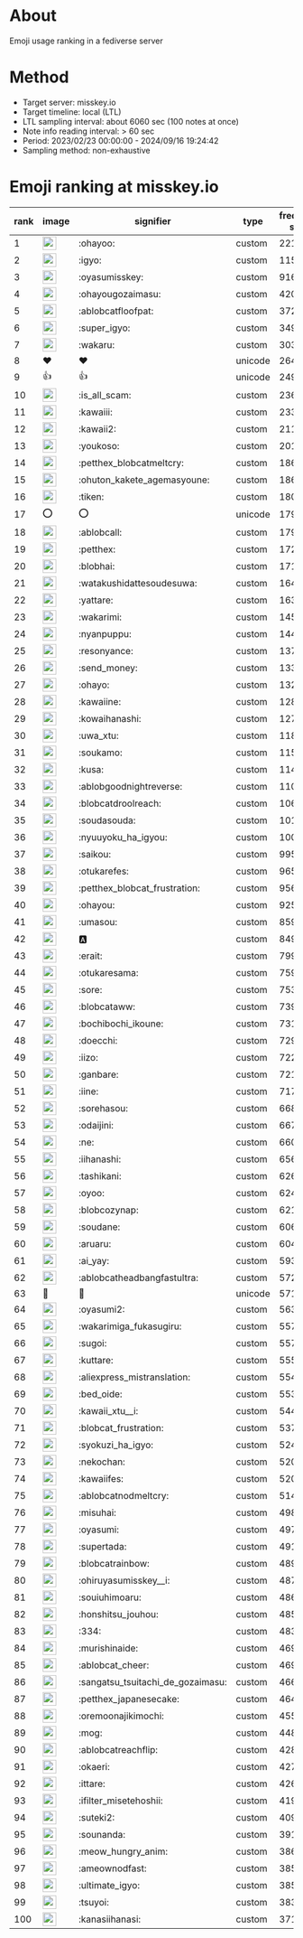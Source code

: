 # About
Emoji usage ranking in a fediverse server

# Method
- Target server: misskey.io
- Target timeline: local (LTL)
- LTL sampling interval: about 6060 sec (100 notes at once)
- Note info reading interval: > 60 sec
- Period: 2023/02/23 00:00:00 - 2024/09/16 19:24:42 
- Sampling method: non-exhaustive

# Emoji ranking at misskey.io

|rank|image|signifier|type|frequency score|
|----|----|----|----|----|
|1|<img height="24" src="https://misskey.io/emoji/ohayoo.webp">|:ohayoo:|custom|221694|
|2|<img height="24" src="https://misskey.io/emoji/igyo.webp">|:igyo:|custom|115644|
|3|<img height="24" src="https://misskey.io/emoji/oyasumisskey.webp">|:oyasumisskey:|custom|91636|
|4|<img height="24" src="https://misskey.io/emoji/ohayougozaimasu.webp">|:ohayougozaimasu:|custom|42021|
|5|<img height="24" src="https://misskey.io/emoji/ablobcatfloofpat.webp">|:ablobcatfloofpat:|custom|37234|
|6|<img height="24" src="https://misskey.io/emoji/super_igyo.webp">|:super_igyo:|custom|34913|
|7|<img height="24" src="https://misskey.io/emoji/wakaru.webp">|:wakaru:|custom|30305|
|8|❤|❤|unicode|26459|
|9|👍|👍|unicode|24969|
|10|<img height="24" src="https://misskey.io/emoji/is_all_scam.webp">|:is_all_scam:|custom|23612|
|11|<img height="24" src="https://misskey.io/emoji/kawaiii.webp">|:kawaiii:|custom|23321|
|12|<img height="24" src="https://misskey.io/emoji/kawaii2.webp">|:kawaii2:|custom|21144|
|13|<img height="24" src="https://misskey.io/emoji/youkoso.webp">|:youkoso:|custom|20112|
|14|<img height="24" src="https://misskey.io/emoji/petthex_blobcatmeltcry.webp">|:petthex_blobcatmeltcry:|custom|18682|
|15|<img height="24" src="https://misskey.io/emoji/ohuton_kakete_agemasyoune.webp">|:ohuton_kakete_agemasyoune:|custom|18641|
|16|<img height="24" src="https://misskey.io/emoji/tiken.webp">|:tiken:|custom|18010|
|17|⭕|⭕|unicode|17976|
|18|<img height="24" src="https://misskey.io/emoji/ablobcall.webp">|:ablobcall:|custom|17976|
|19|<img height="24" src="https://misskey.io/emoji/petthex.webp">|:petthex:|custom|17280|
|20|<img height="24" src="https://misskey.io/emoji/blobhai.webp">|:blobhai:|custom|17139|
|21|<img height="24" src="https://misskey.io/emoji/watakushidattesoudesuwa.webp">|:watakushidattesoudesuwa:|custom|16480|
|22|<img height="24" src="https://misskey.io/emoji/yattare.webp">|:yattare:|custom|16343|
|23|<img height="24" src="https://misskey.io/emoji/wakarimi.webp">|:wakarimi:|custom|14532|
|24|<img height="24" src="https://misskey.io/emoji/nyanpuppu.webp">|:nyanpuppu:|custom|14417|
|25|<img height="24" src="https://misskey.io/emoji/resonyance.webp">|:resonyance:|custom|13774|
|26|<img height="24" src="https://misskey.io/emoji/send_money.webp">|:send_money:|custom|13323|
|27|<img height="24" src="https://misskey.io/emoji/ohayo.webp">|:ohayo:|custom|13244|
|28|<img height="24" src="https://misskey.io/emoji/kawaiine.webp">|:kawaiine:|custom|12830|
|29|<img height="24" src="https://misskey.io/emoji/kowaihanashi.webp">|:kowaihanashi:|custom|12721|
|30|<img height="24" src="https://misskey.io/emoji/uwa_xtu.webp">|:uwa_xtu:|custom|11837|
|31|<img height="24" src="https://misskey.io/emoji/soukamo.webp">|:soukamo:|custom|11559|
|32|<img height="24" src="https://misskey.io/emoji/kusa.webp">|:kusa:|custom|11423|
|33|<img height="24" src="https://misskey.io/emoji/ablobgoodnightreverse.webp">|:ablobgoodnightreverse:|custom|11024|
|34|<img height="24" src="https://misskey.io/emoji/blobcatdroolreach.webp">|:blobcatdroolreach:|custom|10621|
|35|<img height="24" src="https://misskey.io/emoji/soudasouda.webp">|:soudasouda:|custom|10167|
|36|<img height="24" src="https://misskey.io/emoji/nyuuyoku_ha_igyou.webp">|:nyuuyoku_ha_igyou:|custom|10083|
|37|<img height="24" src="https://misskey.io/emoji/saikou.webp">|:saikou:|custom|9959|
|38|<img height="24" src="https://misskey.io/emoji/otukarefes.webp">|:otukarefes:|custom|9658|
|39|<img height="24" src="https://misskey.io/emoji/petthex_blobcat_frustration.webp">|:petthex_blobcat_frustration:|custom|9569|
|40|<img height="24" src="https://misskey.io/emoji/ohayou.webp">|:ohayou:|custom|9253|
|41|<img height="24" src="https://misskey.io/emoji/umasou.webp">|:umasou:|custom|8596|
|42|<img height="24" src="https://misskey.io/emoji/a.webp">|:a:|custom|8498|
|43|<img height="24" src="https://misskey.io/emoji/erait.webp">|:erait:|custom|7994|
|44|<img height="24" src="https://misskey.io/emoji/otukaresama.webp">|:otukaresama:|custom|7594|
|45|<img height="24" src="https://misskey.io/emoji/sore.webp">|:sore:|custom|7533|
|46|<img height="24" src="https://misskey.io/emoji/blobcataww.webp">|:blobcataww:|custom|7397|
|47|<img height="24" src="https://misskey.io/emoji/bochibochi_ikoune.webp">|:bochibochi_ikoune:|custom|7317|
|48|<img height="24" src="https://misskey.io/emoji/doecchi.webp">|:doecchi:|custom|7293|
|49|<img height="24" src="https://misskey.io/emoji/iizo.webp">|:iizo:|custom|7225|
|50|<img height="24" src="https://misskey.io/emoji/ganbare.webp">|:ganbare:|custom|7212|
|51|<img height="24" src="https://misskey.io/emoji/iine.webp">|:iine:|custom|7179|
|52|<img height="24" src="https://misskey.io/emoji/sorehasou.webp">|:sorehasou:|custom|6685|
|53|<img height="24" src="https://misskey.io/emoji/odaijini.webp">|:odaijini:|custom|6674|
|54|<img height="24" src="https://misskey.io/emoji/ne.webp">|:ne:|custom|6600|
|55|<img height="24" src="https://misskey.io/emoji/iihanashi.webp">|:iihanashi:|custom|6563|
|56|<img height="24" src="https://misskey.io/emoji/tashikani.webp">|:tashikani:|custom|6260|
|57|<img height="24" src="https://misskey.io/emoji/oyoo.webp">|:oyoo:|custom|6241|
|58|<img height="24" src="https://misskey.io/emoji/blobcozynap.webp">|:blobcozynap:|custom|6215|
|59|<img height="24" src="https://misskey.io/emoji/soudane.webp">|:soudane:|custom|6061|
|60|<img height="24" src="https://misskey.io/emoji/aruaru.webp">|:aruaru:|custom|6044|
|61|<img height="24" src="https://misskey.io/emoji/ai_yay.webp">|:ai_yay:|custom|5931|
|62|<img height="24" src="https://misskey.io/emoji/ablobcatheadbangfastultra.webp">|:ablobcatheadbangfastultra:|custom|5725|
|63|🎉|🎉|unicode|5710|
|64|<img height="24" src="https://misskey.io/emoji/oyasumi2.webp">|:oyasumi2:|custom|5639|
|65|<img height="24" src="https://misskey.io/emoji/wakarimiga_fukasugiru.webp">|:wakarimiga_fukasugiru:|custom|5579|
|66|<img height="24" src="https://misskey.io/emoji/sugoi.webp">|:sugoi:|custom|5571|
|67|<img height="24" src="https://misskey.io/emoji/kuttare.webp">|:kuttare:|custom|5550|
|68|<img height="24" src="https://misskey.io/emoji/aliexpress_mistranslation.webp">|:aliexpress_mistranslation:|custom|5541|
|69|<img height="24" src="https://misskey.io/emoji/bed_oide.webp">|:bed_oide:|custom|5536|
|70|<img height="24" src="https://misskey.io/emoji/kawaii_xtu__i.webp">|:kawaii_xtu__i:|custom|5444|
|71|<img height="24" src="https://misskey.io/emoji/blobcat_frustration.webp">|:blobcat_frustration:|custom|5375|
|72|<img height="24" src="https://misskey.io/emoji/syokuzi_ha_igyo.webp">|:syokuzi_ha_igyo:|custom|5245|
|73|<img height="24" src="https://misskey.io/emoji/nekochan.webp">|:nekochan:|custom|5208|
|74|<img height="24" src="https://misskey.io/emoji/kawaiifes.webp">|:kawaiifes:|custom|5200|
|75|<img height="24" src="https://misskey.io/emoji/ablobcatnodmeltcry.webp">|:ablobcatnodmeltcry:|custom|5146|
|76|<img height="24" src="https://misskey.io/emoji/misuhai.webp">|:misuhai:|custom|4980|
|77|<img height="24" src="https://misskey.io/emoji/oyasumi.webp">|:oyasumi:|custom|4972|
|78|<img height="24" src="https://misskey.io/emoji/supertada.webp">|:supertada:|custom|4917|
|79|<img height="24" src="https://misskey.io/emoji/blobcatrainbow.webp">|:blobcatrainbow:|custom|4892|
|80|<img height="24" src="https://misskey.io/emoji/ohiruyasumisskey__i.webp">|:ohiruyasumisskey__i:|custom|4870|
|81|<img height="24" src="https://misskey.io/emoji/souiuhimoaru.webp">|:souiuhimoaru:|custom|4866|
|82|<img height="24" src="https://misskey.io/emoji/honshitsu_jouhou.webp">|:honshitsu_jouhou:|custom|4855|
|83|<img height="24" src="https://misskey.io/emoji/334.webp">|:334:|custom|4830|
|84|<img height="24" src="https://misskey.io/emoji/murishinaide.webp">|:murishinaide:|custom|4696|
|85|<img height="24" src="https://misskey.io/emoji/ablobcat_cheer.webp">|:ablobcat_cheer:|custom|4694|
|86|<img height="24" src="https://misskey.io/emoji/sangatsu_tsuitachi_de_gozaimasu.webp">|:sangatsu_tsuitachi_de_gozaimasu:|custom|4662|
|87|<img height="24" src="https://misskey.io/emoji/petthex_japanesecake.webp">|:petthex_japanesecake:|custom|4640|
|88|<img height="24" src="https://misskey.io/emoji/oremoonajikimochi.webp">|:oremoonajikimochi:|custom|4551|
|89|<img height="24" src="https://misskey.io/emoji/mog.webp">|:mog:|custom|4487|
|90|<img height="24" src="https://misskey.io/emoji/ablobcatreachflip.webp">|:ablobcatreachflip:|custom|4280|
|91|<img height="24" src="https://misskey.io/emoji/okaeri.webp">|:okaeri:|custom|4279|
|92|<img height="24" src="https://misskey.io/emoji/ittare.webp">|:ittare:|custom|4261|
|93|<img height="24" src="https://misskey.io/emoji/ifilter_misetehoshii.webp">|:ifilter_misetehoshii:|custom|4193|
|94|<img height="24" src="https://misskey.io/emoji/suteki2.webp">|:suteki2:|custom|4092|
|95|<img height="24" src="https://misskey.io/emoji/sounanda.webp">|:sounanda:|custom|3915|
|96|<img height="24" src="https://misskey.io/emoji/meow_hungry_anim.webp">|:meow_hungry_anim:|custom|3869|
|97|<img height="24" src="https://misskey.io/emoji/ameownodfast.webp">|:ameownodfast:|custom|3856|
|98|<img height="24" src="https://misskey.io/emoji/ultimate_igyo.webp">|:ultimate_igyo:|custom|3855|
|99|<img height="24" src="https://misskey.io/emoji/tsuyoi.webp">|:tsuyoi:|custom|3838|
|100|<img height="24" src="https://misskey.io/emoji/kanasiihanasi.webp">|:kanasiihanasi:|custom|3712|
